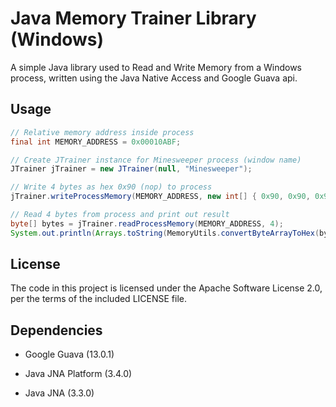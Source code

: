 Java Memory Trainer Library (Windows)
=====================================
A simple Java library used to Read and Write Memory from a Windows process, written using the Java Native Access and Google Guava api.


Usage
-----
```java
// Relative memory address inside process
final int MEMORY_ADDRESS = 0x00010ABF;

// Create JTrainer instance for Minesweeper process (window name)
JTrainer jTrainer = new JTrainer(null, "Minesweeper");

// Write 4 bytes as hex 0x90 (nop) to process
jTrainer.writeProcessMemory(MEMORY_ADDRESS, new int[] { 0x90, 0x90, 0x90, 0x90 });

// Read 4 bytes from process and print out result
byte[] bytes = jTrainer.readProcessMemory(MEMORY_ADDRESS, 4);
System.out.println(Arrays.toString(MemoryUtils.convertByteArrayToHex(bytes));
```

License
-------
The code in this project is licensed under the Apache
Software License 2.0, per the terms of the included LICENSE
file.

Dependencies
------------
* Google Guava (13.0.1)

* Java JNA Platform (3.4.0)

* Java JNA (3.3.0)